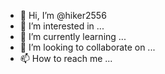 - 👋 Hi, I’m @hiker2556
- 👀 I’m interested in ...
- 🌱 I’m currently learning ...
- 💞️ I’m looking to collaborate on ...
- 📫 How to reach me ...

<!---
hiker2556/hiker2556 is a ✨ special ✨ repository because its `README.md` (this file) appears on your GitHub profile.
You can click the Preview link to take a look at your changes.
--->
